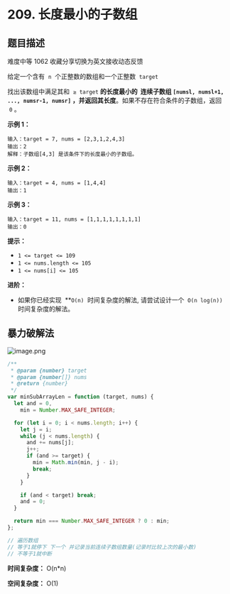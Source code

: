 # 209. 长度最小的子数组

## 题目描述

难度中等 1062 收藏分享切换为英文接收动态反馈

给定一个含有  `n`  个正整数的数组和一个正整数  `target`

找出该数组中满足其和  `≥ target` **的长度最小的  **连续子数组** `[numsl, numsl+1, ..., numsr-1, numsr]` ，并返回其长度**。如果不存在符合条件的子数组，返回  `0` 。

**示例 1：**

```
输入：target = 7, nums = [2,3,1,2,4,3]
输出：2
解释：子数组[4,3] 是该条件下的长度最小的子数组。

```

**示例 2：**

```
输入：target = 4, nums = [1,4,4]
输出：1

```

**示例 3：**

```
输入：target = 11, nums = [1,1,1,1,1,1,1,1]
输出：0

```

**提示：**

- `1 <= target <= 109`
- `1 <= nums.length <= 105`
- `1 <= nums[i] <= 105`

**进阶：**

- 如果你已经实现  \*\*`O(n)`  时间复杂度的解法, 请尝试设计一个  `O(n log(n))`  时间复杂度的解法。

## 暴力破解法

![image.png](https://s2.loli.net/2022/04/09/V845LurSQNx2qcb.png)

```jsx
/**
 * @param {number} target
 * @param {number[]} nums
 * @return {number}
 */
var minSubArrayLen = function (target, nums) {
  let and = 0,
    min = Number.MAX_SAFE_INTEGER;

  for (let i = 0; i < nums.length; i++) {
    let j = i;
    while (j < nums.length) {
      and += nums[j];
      j++;
      if (and >= target) {
        min = Math.min(min, j - i);
        break;
      }
    }

    if (and < target) break;
    and = 0;
  }

  return min === Number.MAX_SAFE_INTEGER ? 0 : min;
};

// 遍历数组
// 等于1就停下 下一个 并记录当前连续子数组数量(记录时比较上次的最小数)
// 不等于1就中断
```

**时间复杂度：** O(n\*n)

**空间复杂度：** O(1)
